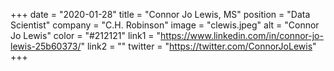 +++ 
date = "2020-01-28" 
title = "Connor Jo Lewis, MS" 
position = "Data Scientist" 
company = "C.H. Robinson" 
image = "clewis.jpeg" 
alt = "Connor Jo Lewis" 
color = "#212121" 
link1 = "https://www.linkedin.com/in/connor-jo-lewis-25b60373/" 
link2 = ""
twitter = "https://twitter.com/ConnorJoLewis"
+++